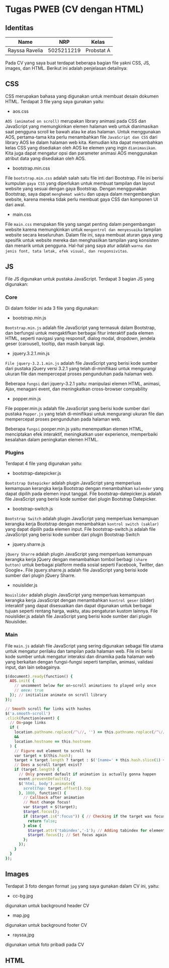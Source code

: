 # Tugas PWEB (CV dengan HTML)

## Identitas
| Name           | NRP        | Kelas     |
| ---            | ---        | ----------|
| Rayssa Ravelia | 5025211219 |Probstat A |

Pada CV yang saya buat terdapat beberapa bagian file yakni CSS, JS, images, dan HTML. Berikut ini adalah penjelasan detailnya:

## CSS
CSS merupakan bahasa yang digunakan untuk membuat desain dokumen HTML. Terdapat 3 file yang saya gunakan yaitu:
- aos.css

`AOS (animated on scroll)` merupakan library animasi pada CSS dan JavaScript yang memungkinkan elemen halaman web untuk dianimasikan saat pengguna scroll ke bawah atau ke atas halaman. 
Untuk menggunakan AOS, pertama-tama kita perlu menambahkan file `JavaScript dan CSS` dari library AOS ke dalam halaman web kita. Kemudian kita dapat menambahkan kelas CSS yang disediakan oleh AOS ke elemen yang ingin `dianimasikan`. Kita juga dapat mengatur opsi dan parameter animasi AOS menggunakan atribut data yang disediakan oleh AOS.

- bootstrap.min.css

File `bootstrap.min.css` adalah salah satu file inti dari Bootstrap. File ini berisi kumpulan `gaya CSS` yang diperlukan untuk membuat tampilan dan layout website yang sesuai dengan gaya Bootstrap.
Dengan menggunakan Bootstrap, saya dapat `menghemat waktu` dan upaya dalam mengembangkan website, karena mereka tidak perlu membuat gaya CSS dan komponen UI dari awal.

- main.css

File `main.css` merupakan file yang sangat penting dalam pengembangan website karena memungkinkan untuk `mengontrol dan menyesuaika` tampilan website secara keseluruhan. Dalam file ini, saya membuat aturan gaya yang spesifik untuk website mereka dan menghasilkan tampilan yang konsisten dan menarik untuk pengguna. Hal-hal yang saya atur adalah `warna dan jenis font, tata letak, efek visual, dan responsivitas`.

## JS
File JS digunakan untuk pustaka JavaScript. Terdapat 3 bagian JS yang digunakan:

### Core
Di dalam folder ini ada 3 file yang digunakan:

- bootstrap.min.js

`Bootstrap.min.js` adalah file JavaScript yang termasuk dalam Bootstrap, dan berfungsi untuk mengaktifkan berbagai fitur interaktif pada elemen HTML, seperti navigasi yang responsif, dialog modal, dropdown, jendela geser (carousel), tooltip, dan masih banyak lagi.

- jquery.3.2.1.min.js

`File jquery-3.2.1.min.js` adalah file JavaScript yang berisi kode sumber dari pustaka jQuery versi 3.2.1 yang telah di-minifikasi untuk mengurangi ukuran file dan mempercepat proses pengunduhan pada halaman web.

Beberapa `fungsi` dari jquery-3.2.1 yaitu: manipulasi elemen HTML, animasi, Ajax, menagani event, dan meningkatkan cross-browser compability

- popper.min.js

File popper.min.js adalah file JavaScript yang berisi kode sumber dari pustaka `Popper.js` yang telah di-minifikasi untuk mengurangi ukuran file dan mempercepat proses pengunduhan pada halaman web. 

Beberapa `fungsi` pooper.min.js yaitu menempatkan elemen HTML, menciptakan efek interaktif, meningkatkan user experience, memperbaiki kesalahan dalam peningkatan elemen HTML.

### Plugins
Terdapat 4 file yang digunakan yaitu:
- bootstrap-datepicker.js

`Bootstrap Datepicker` adalah plugin JavaScript yang memperluas kemampuan kerangka kerja Bootstrap dengan menambahkan `kalender` yang dapat dipilih pada elemen input tanggal. File bootstrap-datepicker.js adalah file JavaScript yang berisi kode sumber dari plugin Bootstrap Datepicker.

- bootstrap-switch.js

`Bootstrap Switch` adalah plugin JavaScript yang memperluas kemampuan kerangka kerja Bootstrap dengan menambahkan `kontrol switch (saklar)` yang dapat dipilih pada elemen input. File bootstrap-switch.js adalah file JavaScript yang berisi kode sumber dari plugin Bootstrap Switch

- jquery.sharre.js

`jQuery Sharre` adalah plugin JavaScript yang memperluas kemampuan kerangka kerja jQuery dengan menambahkan tombol berbagi `(share button)` untuk berbagai platform media sosial seperti Facebook, Twitter, dan Google+. File jquery.sharre.js adalah file JavaScript yang berisi kode sumber dari plugin jQuery Sharre.

- nouislider.js

`Nouislider` adalah plugin JavaScript yang memperluas kemampuan kerangka kerja JavaScript dengan menambahkan `kontrol geser` (slider) interaktif yang dapat disesuaikan dan dapat digunakan untuk berbagai tujuan seperti rentang harga, waktu, atau pengaturan kustom lainnya. File nouislider.js adalah file JavaScript yang berisi kode sumber dari plugin Nouislider.

### Main

File `main.js` adalah file JavaScript yang sering digunakan sebagai file utama untuk mengatur perilaku dan tampilan pada halaman web. File ini berisi kode sumber untuk mengatur interaksi dan dinamika pada halaman web yang berkaitan dengan fungsi-fungsi seperti tampilan, animasi, validasi input, dan lain sebagainya.

```ruby
$(document).ready(function() {
  AOS.init( {
    // uncomment below for on-scroll animations to played only once
    // once: true  
  }); // initialize animate on scroll library
});

// Smooth scroll for links with hashes
$('a.smooth-scroll')
.click(function(event) {
  // On-page links
  if (
    location.pathname.replace(/^\//, '') == this.pathname.replace(/^\//, '') 
    && 
    location.hostname == this.hostname
  ) {
    // Figure out element to scroll to
    var target = $(this.hash);
    target = target.length ? target : $('[name=' + this.hash.slice(1) + ']');
    // Does a scroll target exist?
    if (target.length) {
      // Only prevent default if animation is actually gonna happen
      event.preventDefault();
      $('html, body').animate({
        scrollTop: target.offset().top
      }, 1000, function() {
        // Callback after animation
        // Must change focus!
        var $target = $(target);
        $target.focus();
        if ($target.is(":focus")) { // Checking if the target was focused
          return false;
        } else {
          $target.attr('tabindex','-1'); // Adding tabindex for elements not focusable
          $target.focus(); // Set focus again
        };
      });
    }
  }
});
```

## Images
Terdapat 3 foto dengan format `jpg` yang saya gunakan dalam CV ini, yaitu:
- cc-bg.jpg

digunakan untuk background header CV

- map.jpg

digunakan untuk background footer CV

- rayssa,jpg

digunakan untuk foto pribadi pada CV

## HTML
